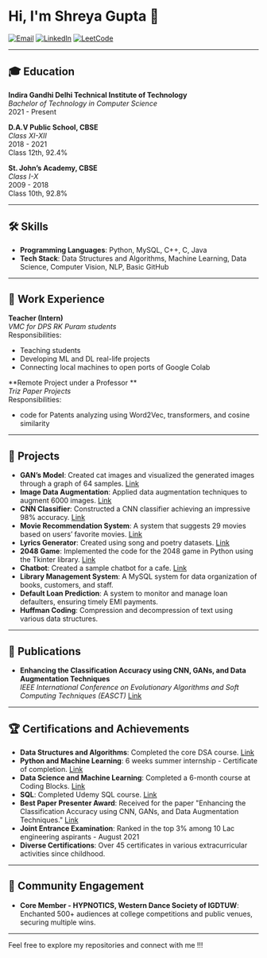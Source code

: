 # Hi, I'm Shreya Gupta 👋

[![Email](https://img.shields.io/badge/-Email-333333?style=flat&logo=gmail&logoColor=white)](mailto:shreyagupta0242@gmail.com)
[![LinkedIn](https://img.shields.io/badge/-LinkedIn-333333?style=flat&logo=linkedin&logoColor=white)](https://www.linkedin.com/in/shreya-gupta-1575a6288/)
[![LeetCode](https://img.shields.io/badge/-LeetCode-333333?style=flat&logo=leetcode&logoColor=white)](https://leetcode.com/u/Shreya_0233/)

---

## 🎓 Education

**Indira Gandhi Delhi Technical Institute of Technology**  
*Bachelor of Technology in Computer Science*  
2021 - Present

**D.A.V Public School, CBSE**  
*Class XI-XII*  
2018 - 2021  
Class 12th, 92.4%

**St. John’s Academy, CBSE**  
*Class I-X*  
2009 - 2018  
Class 10th, 92.8%

---

## 🛠 Skills

- **Programming Languages**: Python, MySQL, C++, C, Java
- **Tech Stack**: Data Structures and Algorithms, Machine Learning, Data Science, Computer Vision, NLP, Basic GitHub

---

## 💼 Work Experience

**Teacher (Intern)**  
*VMC for DPS RK Puram students*  
Responsibilities:
- Teaching students
- Developing ML and DL real-life projects
- Connecting local machines to open ports of Google Colab

**Remote Project under a Professor **  
*Triz Paper Projects*  
Responsibilities:
- code for Patents analyzing using Word2Vec, transformers, and cosine similarity

---

## 🚀 Projects

- **GAN’s Model**: Created cat images and visualized the generated images through a graph of 64 samples. [Link]()
- **Image Data Augmentation**: Applied data augmentation techniques to augment 6000 images. [Link]()
- **CNN Classifier**: Constructed a CNN classifier achieving an impressive 98% accuracy. [Link]()
- **Movie Recommendation System**: A system that suggests 29 movies based on users’ favorite movies. [Link]()
- **Lyrics Generator**: Created using song and poetry datasets. [Link]()
- **2048 Game**: Implemented the code for the 2048 game in Python using the Tkinter library. [Link]()
- **Chatbot**: Created a sample chatbot for a cafe. [Link]()
- **Library Management System**: A MySQL system for data organization of books, customers, and staff.
- **Default Loan Prediction**: A system to monitor and manage loan defaulters, ensuring timely EMI payments.
- **Huffman Coding**: Compression and decompression of text using various data structures.

---

## 📄 Publications

- **Enhancing the Classification Accuracy using CNN, GANs, and Data Augmentation Techniques**  
  *IEEE International Conference on Evolutionary Algorithms and Soft Computing Techniques (EASCT)*  [Link](https://ieeexplore.ieee.org/document/10393694)


---

## 🏆 Certifications and Achievements

- **Data Structures and Algorithms**: Completed the core DSA course. [Link](https://drive.google.com/file/d/1lPfzWq6TFLcIblJpXe7fAsLgEagKQb-F/view?usp=sharing)
- **Python and Machine Learning**: 6 weeks summer internship - Certificate of completion. [Link](https://drive.google.com/file/d/1CLp4yrfeWTx9eJWsHove848coQnX4-jF/view?usp=sharing)
- **Data Science and Machine Learning**: Completed a 6-month course at Coding Blocks. [Link](https://drive.google.com/file/d/1AAZXUVhFMazHJS2c-SUhUGN33hA2b9J3/view?usp=sharing)
- **SQL**: Completed Udemy SQL course. [Link](https://drive.google.com/file/d/1IqYPtWb9EE3l0_82bx83RWBQ52mMQnCi/view?usp=sharing)
- **Best Paper Presenter Award**: Received for the paper "Enhancing the Classification Accuracy using CNN, GANs, and Data Augmentation Techniques." [Link](https://drive.google.com/file/d/1Y8SmBAPS33kstprAvH3PtHNjRpgf_fpn/view?usp=sharing)
- **Joint Entrance Examination**: Ranked in the top 3% among 10 Lac engineering aspirants - August 2021
- **Diverse Certifications**: Over 45 certificates in various extracurricular activities since childhood.

---

## 🌟 Community Engagement

- **Core Member - HYPNOTICS, Western Dance Society of IGDTUW**: Enchanted 500+ audiences at college competitions and public venues, securing multiple wins.

---

Feel free to explore my repositories and connect with me !!!

